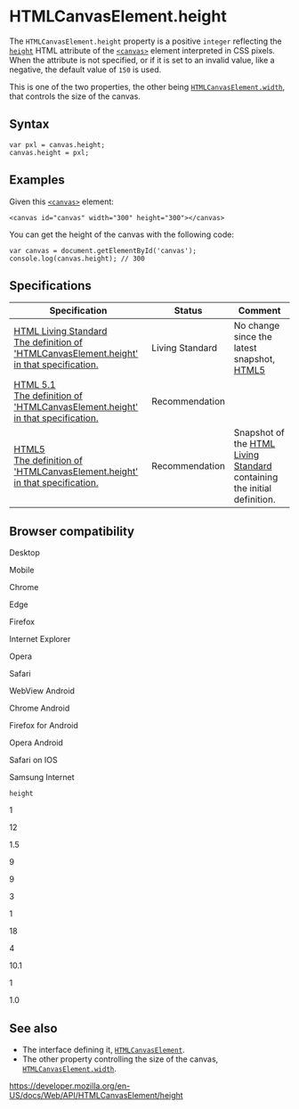 HTMLCanvasElement.height
========================

The `HTMLCanvasElement.height` property is a positive `integer` reflecting the [`height`](https://developer.mozilla.org/en-US/docs/Web/HTML/Element/canvas#attr-height) HTML attribute of the [`<canvas>`](https://developer.mozilla.org/en-US/docs/Web/HTML/Element/canvas) element interpreted in CSS pixels. When the attribute is not specified, or if it is set to an invalid value, like a negative, the default value of `150` is used.

This is one of the two properties, the other being [`HTMLCanvasElement.width`](width), that controls the size of the canvas.

Syntax
------

    var pxl = canvas.height;
    canvas.height = pxl;

Examples
--------

Given this [`<canvas>`](https://developer.mozilla.org/en-US/docs/Web/HTML/Element/canvas) element:

    <canvas id="canvas" width="300" height="300"></canvas>

You can get the height of the canvas with the following code:

    var canvas = document.getElementById('canvas');
    console.log(canvas.height); // 300

Specifications
--------------

<table><thead><tr class="header"><th>Specification</th><th>Status</th><th>Comment</th></tr></thead><tbody><tr class="odd"><td><a href="https://html.spec.whatwg.org/multipage/scripting.html#attr-canvas-height">HTML Living Standard<br />
<span class="small">The definition of 'HTMLCanvasElement.height' in that specification.</span></a></td><td><span class="spec-living">Living Standard</span></td><td>No change since the latest snapshot, <a href="https://www.w3.org/TR/html52/">HTML5</a></td></tr><tr class="even"><td><a href="https://www.w3.org/TR/html51/scripting-1.html#attr-canvas-height">HTML 5.1<br />
<span class="small">The definition of 'HTMLCanvasElement.height' in that specification.</span></a></td><td><span class="spec-rec">Recommendation</span></td><td></td></tr><tr class="odd"><td><a href="https://www.w3.org/TR/html52/scripting-1.html#attr-canvas-height">HTML5<br />
<span class="small">The definition of 'HTMLCanvasElement.height' in that specification.</span></a></td><td><span class="spec-rec">Recommendation</span></td><td>Snapshot of the <a href="https://html.spec.whatwg.org/multipage/">HTML Living Standard</a> containing the initial definition.</td></tr></tbody></table>

Browser compatibility
---------------------

Desktop

Mobile

Chrome

Edge

Firefox

Internet Explorer

Opera

Safari

WebView Android

Chrome Android

Firefox for Android

Opera Android

Safari on IOS

Samsung Internet

`height`

1

12

1.5

9

9

3

1

18

4

10.1

1

1.0

See also
--------

-   The interface defining it, [`HTMLCanvasElement`](../htmlcanvaselement).
-   The other property controlling the size of the canvas, [`HTMLCanvasElement.width`](width).

<a href="https://developer.mozilla.org/en-US/docs/Web/API/HTMLCanvasElement/height" class="_attribution-link">https://developer.mozilla.org/en-US/docs/Web/API/HTMLCanvasElement/height</a>
